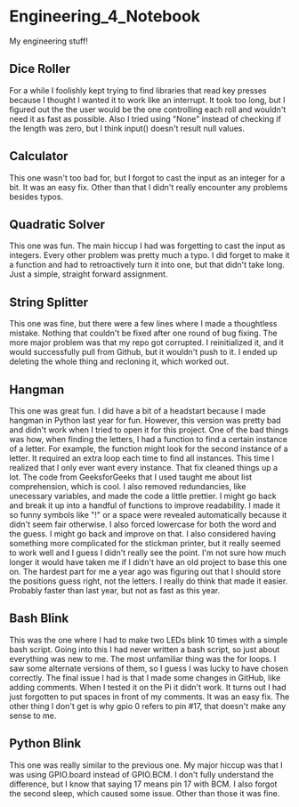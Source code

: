 # Engineering_4_Notebook
My engineering stuff!


## Dice Roller
For a while I foolishly kept trying to find libraries that read key presses because I thought I wanted it to work like an interrupt. It took too long, but I figured out the the user would be the one controlling each roll and wouldn't need it as fast as possible. Also I tried using "None" instead of checking if the length was zero, but I think input() doesn't result null values.


## Calculator
This one wasn't too bad for, but I forgot to cast the input as an integer for a bit. It was an easy fix. Other than that I didn't really encounter any problems besides typos. 

## Quadratic Solver
This one was fun. The main hiccup I had was forgetting to cast the input as integers. Every other problem was pretty much a typo. I did forget to make it a function and had to retroactively turn it into one, but that didn't take long. Just a simple, straight forward assignment.
## String Splitter
This one was fine, but there were a few lines where I made a thoughtless mistake. Nothing that couldn't be fixed after one round of bug fixing. The more major problem was that my repo got corrupted. I reinitialized it, and it would successfully pull from Github, but it wouldn't push to it. I ended up deleting the whole thing and recloning it, which worked out.
## Hangman
This one was great fun. I did have a bit of a headstart because I made hangman in Python last year for fun. However, this version was pretty bad and didn't work when I tried to open it for this project. One of the bad things was how, when finding the letters, I had a function to find a certain instance of a letter. For example, the function might look for the second instance of a letter. It required an extra loop each time to find all instances. This time I realized that I only ever want every instance. That fix cleaned things up a lot. The code from GeeksforGeeks that I used taught me about list comprehension, which is cool. I also removed redundancies, like unecessary variables, and made the code a little prettier. I might go back and break it up into a handful of functions to improve readability. I made it so funny symbols like "!" or a space were revealed automatically because it didn't seem fair otherwise. I also forced lowercase for both the word and the guess. I might go back and improve on that. I also considered having something more complicated for the stickman printer, but it really seemed to work well and I guess I didn't really see the point. I'm not sure how much longer it would have taken me if I didn't have an old project to base this one on. The hardest part for me a year ago was figuring out that I should store the positions guess right, not the letters. I really do think that made it easier. Probably faster than last year, but not as fast as this year.

## Bash Blink
This was the one where I had to make two LEDs blink 10 times with a simple bash script. Going into this I had never written a bash script, so just about everything was new to me. The most unfamiliar thing was the for loops. I saw some alternate versions of them, so I guess I was lucky to have chosen correctly. The final issue I had is that I made some changes in GitHub, like adding comments. When I tested it on the Pi it didn't work. It turns out I had just forgotten to put spaces in front of my comments. It was an easy fix. The other thing I don't get is why gpio 0 refers to pin #17, that doesn't make any sense to me.

## Python Blink
This one was really similar to the previous one. My major hiccup was that I was using GPIO.board instead of GPIO.BCM. I don't fully understand the difference, but I know that saying 17 means pin 17 with BCM. I also forgot the second sleep, which caused some issue. Other than those it was fine.
